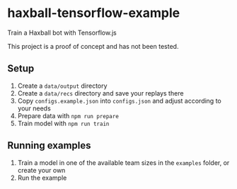 # haxball-tensorflow-example

Train a Haxball bot with Tensorflow.js

This project is a proof of concept and has not been tested.

## Setup

1. Create a `data/output` directory
2. Create a `data/recs` directory and save your replays there
3. Copy `configs.example.json` into `configs.json` and adjust according to your needs
4. Prepare data with `npm run prepare`
5. Train model with `npm run train`

## Running examples

1. Train a model in one of the available team sizes in the `examples` folder, or create your own
2. Run the example
